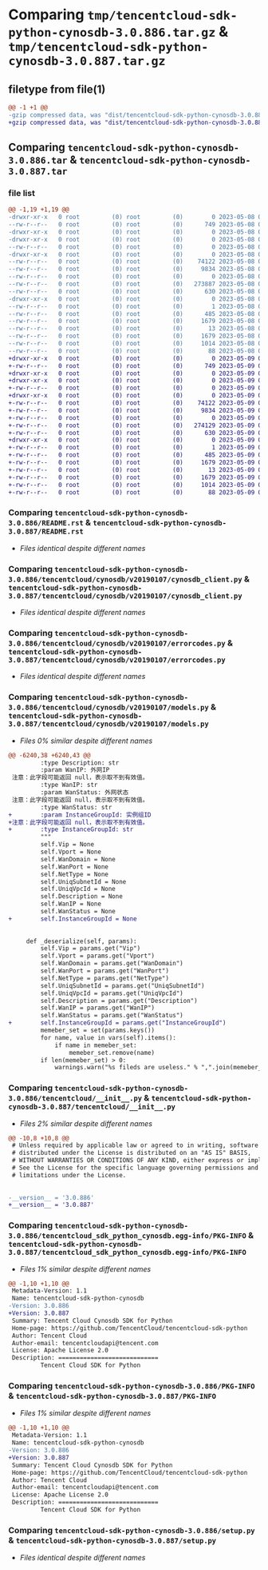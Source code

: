 # Comparing `tmp/tencentcloud-sdk-python-cynosdb-3.0.886.tar.gz` & `tmp/tencentcloud-sdk-python-cynosdb-3.0.887.tar.gz`

## filetype from file(1)

```diff
@@ -1 +1 @@
-gzip compressed data, was "dist/tencentcloud-sdk-python-cynosdb-3.0.886.tar", last modified: Mon May  8 03:12:12 2023, max compression
+gzip compressed data, was "dist/tencentcloud-sdk-python-cynosdb-3.0.887.tar", last modified: Tue May  9 02:42:39 2023, max compression
```

## Comparing `tencentcloud-sdk-python-cynosdb-3.0.886.tar` & `tencentcloud-sdk-python-cynosdb-3.0.887.tar`

### file list

```diff
@@ -1,19 +1,19 @@
-drwxr-xr-x   0 root         (0) root         (0)        0 2023-05-08 03:12:12.000000 tencentcloud-sdk-python-cynosdb-3.0.886/
--rw-r--r--   0 root         (0) root         (0)      749 2023-05-08 03:12:11.000000 tencentcloud-sdk-python-cynosdb-3.0.886/README.rst
-drwxr-xr-x   0 root         (0) root         (0)        0 2023-05-08 03:12:12.000000 tencentcloud-sdk-python-cynosdb-3.0.886/tencentcloud/
-drwxr-xr-x   0 root         (0) root         (0)        0 2023-05-08 03:12:12.000000 tencentcloud-sdk-python-cynosdb-3.0.886/tencentcloud/cynosdb/
--rw-r--r--   0 root         (0) root         (0)        0 2023-05-08 03:12:11.000000 tencentcloud-sdk-python-cynosdb-3.0.886/tencentcloud/cynosdb/__init__.py
-drwxr-xr-x   0 root         (0) root         (0)        0 2023-05-08 03:12:12.000000 tencentcloud-sdk-python-cynosdb-3.0.886/tencentcloud/cynosdb/v20190107/
--rw-r--r--   0 root         (0) root         (0)    74122 2023-05-08 03:12:12.000000 tencentcloud-sdk-python-cynosdb-3.0.886/tencentcloud/cynosdb/v20190107/cynosdb_client.py
--rw-r--r--   0 root         (0) root         (0)     9834 2023-05-08 03:12:12.000000 tencentcloud-sdk-python-cynosdb-3.0.886/tencentcloud/cynosdb/v20190107/errorcodes.py
--rw-r--r--   0 root         (0) root         (0)        0 2023-05-08 03:12:12.000000 tencentcloud-sdk-python-cynosdb-3.0.886/tencentcloud/cynosdb/v20190107/__init__.py
--rw-r--r--   0 root         (0) root         (0)   273887 2023-05-08 03:12:12.000000 tencentcloud-sdk-python-cynosdb-3.0.886/tencentcloud/cynosdb/v20190107/models.py
--rw-r--r--   0 root         (0) root         (0)      630 2023-05-08 03:12:11.000000 tencentcloud-sdk-python-cynosdb-3.0.886/tencentcloud/__init__.py
-drwxr-xr-x   0 root         (0) root         (0)        0 2023-05-08 03:12:12.000000 tencentcloud-sdk-python-cynosdb-3.0.886/tencentcloud_sdk_python_cynosdb.egg-info/
--rw-r--r--   0 root         (0) root         (0)        1 2023-05-08 03:12:12.000000 tencentcloud-sdk-python-cynosdb-3.0.886/tencentcloud_sdk_python_cynosdb.egg-info/dependency_links.txt
--rw-r--r--   0 root         (0) root         (0)      485 2023-05-08 03:12:12.000000 tencentcloud-sdk-python-cynosdb-3.0.886/tencentcloud_sdk_python_cynosdb.egg-info/SOURCES.txt
--rw-r--r--   0 root         (0) root         (0)     1679 2023-05-08 03:12:12.000000 tencentcloud-sdk-python-cynosdb-3.0.886/tencentcloud_sdk_python_cynosdb.egg-info/PKG-INFO
--rw-r--r--   0 root         (0) root         (0)       13 2023-05-08 03:12:12.000000 tencentcloud-sdk-python-cynosdb-3.0.886/tencentcloud_sdk_python_cynosdb.egg-info/top_level.txt
--rw-r--r--   0 root         (0) root         (0)     1679 2023-05-08 03:12:12.000000 tencentcloud-sdk-python-cynosdb-3.0.886/PKG-INFO
--rw-r--r--   0 root         (0) root         (0)     1014 2023-05-08 03:12:11.000000 tencentcloud-sdk-python-cynosdb-3.0.886/setup.py
--rw-r--r--   0 root         (0) root         (0)       88 2023-05-08 03:12:12.000000 tencentcloud-sdk-python-cynosdb-3.0.886/setup.cfg
+drwxr-xr-x   0 root         (0) root         (0)        0 2023-05-09 02:42:39.000000 tencentcloud-sdk-python-cynosdb-3.0.887/
+-rw-r--r--   0 root         (0) root         (0)      749 2023-05-09 02:42:39.000000 tencentcloud-sdk-python-cynosdb-3.0.887/README.rst
+drwxr-xr-x   0 root         (0) root         (0)        0 2023-05-09 02:42:39.000000 tencentcloud-sdk-python-cynosdb-3.0.887/tencentcloud/
+drwxr-xr-x   0 root         (0) root         (0)        0 2023-05-09 02:42:39.000000 tencentcloud-sdk-python-cynosdb-3.0.887/tencentcloud/cynosdb/
+-rw-r--r--   0 root         (0) root         (0)        0 2023-05-09 02:42:39.000000 tencentcloud-sdk-python-cynosdb-3.0.887/tencentcloud/cynosdb/__init__.py
+drwxr-xr-x   0 root         (0) root         (0)        0 2023-05-09 02:42:39.000000 tencentcloud-sdk-python-cynosdb-3.0.887/tencentcloud/cynosdb/v20190107/
+-rw-r--r--   0 root         (0) root         (0)    74122 2023-05-09 02:42:39.000000 tencentcloud-sdk-python-cynosdb-3.0.887/tencentcloud/cynosdb/v20190107/cynosdb_client.py
+-rw-r--r--   0 root         (0) root         (0)     9834 2023-05-09 02:42:39.000000 tencentcloud-sdk-python-cynosdb-3.0.887/tencentcloud/cynosdb/v20190107/errorcodes.py
+-rw-r--r--   0 root         (0) root         (0)        0 2023-05-09 02:42:39.000000 tencentcloud-sdk-python-cynosdb-3.0.887/tencentcloud/cynosdb/v20190107/__init__.py
+-rw-r--r--   0 root         (0) root         (0)   274129 2023-05-09 02:42:39.000000 tencentcloud-sdk-python-cynosdb-3.0.887/tencentcloud/cynosdb/v20190107/models.py
+-rw-r--r--   0 root         (0) root         (0)      630 2023-05-09 02:42:39.000000 tencentcloud-sdk-python-cynosdb-3.0.887/tencentcloud/__init__.py
+drwxr-xr-x   0 root         (0) root         (0)        0 2023-05-09 02:42:39.000000 tencentcloud-sdk-python-cynosdb-3.0.887/tencentcloud_sdk_python_cynosdb.egg-info/
+-rw-r--r--   0 root         (0) root         (0)        1 2023-05-09 02:42:39.000000 tencentcloud-sdk-python-cynosdb-3.0.887/tencentcloud_sdk_python_cynosdb.egg-info/dependency_links.txt
+-rw-r--r--   0 root         (0) root         (0)      485 2023-05-09 02:42:39.000000 tencentcloud-sdk-python-cynosdb-3.0.887/tencentcloud_sdk_python_cynosdb.egg-info/SOURCES.txt
+-rw-r--r--   0 root         (0) root         (0)     1679 2023-05-09 02:42:39.000000 tencentcloud-sdk-python-cynosdb-3.0.887/tencentcloud_sdk_python_cynosdb.egg-info/PKG-INFO
+-rw-r--r--   0 root         (0) root         (0)       13 2023-05-09 02:42:39.000000 tencentcloud-sdk-python-cynosdb-3.0.887/tencentcloud_sdk_python_cynosdb.egg-info/top_level.txt
+-rw-r--r--   0 root         (0) root         (0)     1679 2023-05-09 02:42:39.000000 tencentcloud-sdk-python-cynosdb-3.0.887/PKG-INFO
+-rw-r--r--   0 root         (0) root         (0)     1014 2023-05-09 02:42:39.000000 tencentcloud-sdk-python-cynosdb-3.0.887/setup.py
+-rw-r--r--   0 root         (0) root         (0)       88 2023-05-09 02:42:39.000000 tencentcloud-sdk-python-cynosdb-3.0.887/setup.cfg
```

### Comparing `tencentcloud-sdk-python-cynosdb-3.0.886/README.rst` & `tencentcloud-sdk-python-cynosdb-3.0.887/README.rst`

 * *Files identical despite different names*

### Comparing `tencentcloud-sdk-python-cynosdb-3.0.886/tencentcloud/cynosdb/v20190107/cynosdb_client.py` & `tencentcloud-sdk-python-cynosdb-3.0.887/tencentcloud/cynosdb/v20190107/cynosdb_client.py`

 * *Files identical despite different names*

### Comparing `tencentcloud-sdk-python-cynosdb-3.0.886/tencentcloud/cynosdb/v20190107/errorcodes.py` & `tencentcloud-sdk-python-cynosdb-3.0.887/tencentcloud/cynosdb/v20190107/errorcodes.py`

 * *Files identical despite different names*

### Comparing `tencentcloud-sdk-python-cynosdb-3.0.886/tencentcloud/cynosdb/v20190107/models.py` & `tencentcloud-sdk-python-cynosdb-3.0.887/tencentcloud/cynosdb/v20190107/models.py`

 * *Files 0% similar despite different names*

```diff
@@ -6240,38 +6240,43 @@
         :type Description: str
         :param WanIP: 外网IP
 注意：此字段可能返回 null，表示取不到有效值。
         :type WanIP: str
         :param WanStatus: 外网状态
 注意：此字段可能返回 null，表示取不到有效值。
         :type WanStatus: str
+        :param InstanceGroupId: 实例组ID
+注意：此字段可能返回 null，表示取不到有效值。
+        :type InstanceGroupId: str
         """
         self.Vip = None
         self.Vport = None
         self.WanDomain = None
         self.WanPort = None
         self.NetType = None
         self.UniqSubnetId = None
         self.UniqVpcId = None
         self.Description = None
         self.WanIP = None
         self.WanStatus = None
+        self.InstanceGroupId = None
 
 
     def _deserialize(self, params):
         self.Vip = params.get("Vip")
         self.Vport = params.get("Vport")
         self.WanDomain = params.get("WanDomain")
         self.WanPort = params.get("WanPort")
         self.NetType = params.get("NetType")
         self.UniqSubnetId = params.get("UniqSubnetId")
         self.UniqVpcId = params.get("UniqVpcId")
         self.Description = params.get("Description")
         self.WanIP = params.get("WanIP")
         self.WanStatus = params.get("WanStatus")
+        self.InstanceGroupId = params.get("InstanceGroupId")
         memeber_set = set(params.keys())
         for name, value in vars(self).items():
             if name in memeber_set:
                 memeber_set.remove(name)
         if len(memeber_set) > 0:
             warnings.warn("%s fileds are useless." % ",".join(memeber_set))
```

### Comparing `tencentcloud-sdk-python-cynosdb-3.0.886/tencentcloud/__init__.py` & `tencentcloud-sdk-python-cynosdb-3.0.887/tencentcloud/__init__.py`

 * *Files 2% similar despite different names*

```diff
@@ -10,8 +10,8 @@
 # Unless required by applicable law or agreed to in writing, software
 # distributed under the License is distributed on an "AS IS" BASIS,
 # WITHOUT WARRANTIES OR CONDITIONS OF ANY KIND, either express or implied.
 # See the License for the specific language governing permissions and
 # limitations under the License.
 
 
-__version__ = '3.0.886'
+__version__ = '3.0.887'
```

### Comparing `tencentcloud-sdk-python-cynosdb-3.0.886/tencentcloud_sdk_python_cynosdb.egg-info/PKG-INFO` & `tencentcloud-sdk-python-cynosdb-3.0.887/tencentcloud_sdk_python_cynosdb.egg-info/PKG-INFO`

 * *Files 1% similar despite different names*

```diff
@@ -1,10 +1,10 @@
 Metadata-Version: 1.1
 Name: tencentcloud-sdk-python-cynosdb
-Version: 3.0.886
+Version: 3.0.887
 Summary: Tencent Cloud Cynosdb SDK for Python
 Home-page: https://github.com/TencentCloud/tencentcloud-sdk-python
 Author: Tencent Cloud
 Author-email: tencentcloudapi@tencent.com
 License: Apache License 2.0
 Description: ============================
         Tencent Cloud SDK for Python
```

### Comparing `tencentcloud-sdk-python-cynosdb-3.0.886/PKG-INFO` & `tencentcloud-sdk-python-cynosdb-3.0.887/PKG-INFO`

 * *Files 1% similar despite different names*

```diff
@@ -1,10 +1,10 @@
 Metadata-Version: 1.1
 Name: tencentcloud-sdk-python-cynosdb
-Version: 3.0.886
+Version: 3.0.887
 Summary: Tencent Cloud Cynosdb SDK for Python
 Home-page: https://github.com/TencentCloud/tencentcloud-sdk-python
 Author: Tencent Cloud
 Author-email: tencentcloudapi@tencent.com
 License: Apache License 2.0
 Description: ============================
         Tencent Cloud SDK for Python
```

### Comparing `tencentcloud-sdk-python-cynosdb-3.0.886/setup.py` & `tencentcloud-sdk-python-cynosdb-3.0.887/setup.py`

 * *Files identical despite different names*

